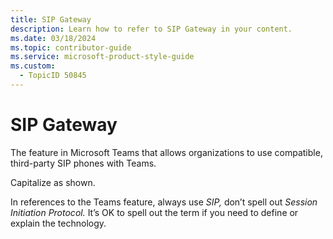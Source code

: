 ```yaml
---
title: SIP Gateway
description: Learn how to refer to SIP Gateway in your content.
ms.date: 03/18/2024
ms.topic: contributor-guide
ms.service: microsoft-product-style-guide
ms.custom:
  - TopicID 50845
---
```



# SIP Gateway

The feature in Microsoft Teams that allows organizations to use compatible, third-party SIP phones with Teams.

Capitalize as shown.

In references to the Teams feature, always use *SIP,* don’t spell out *Session Initiation Protocol.* It’s OK to spell out the term if you need to define or explain the technology.
